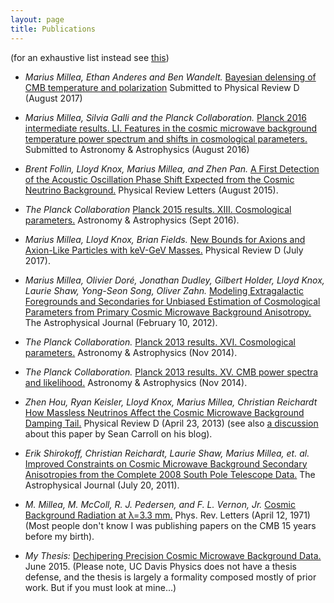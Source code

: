 ```yaml
---
layout: page
title: Publications
---
```



(for an exhaustive list instead see [this](http://adsabs.harvard.edu/cgi-bin/nph-abs_connect?return_req=no_params&author=Millea,%20Marius&db_key=PRE))

* *Marius Millea, Ethan Anderes and Ben Wandelt.* [Bayesian delensing of CMB temperature and polarization](http://adsabs.harvard.edu/cgi-bin/bib_query?arXiv:1708.06753) Submitted to Physical Review D (August 2017)

* *Marius Millea, Silvia Galli and the Planck Collaboration.* [Planck 2016 intermediate results. LI. Features in the cosmic microwave background temperature power spectrum and shifts in cosmological parameters.](https://arxiv.org/abs/1608.02487) Submitted to Astronomy & Astrophysics (August 2016)

* *Brent Follin, Lloyd Knox, Marius Millea, and Zhen Pan.* [A First Detection of the Acoustic Oscillation Phase Shift Expected from the Cosmic Neutrino Background.](http://adsabs.harvard.edu/abs/2015arXiv150307863F) Physical Review Letters (August 2015).


* *The Planck Collaboration* [Planck 2015 results. XIII. Cosmological parameters.](http://adsabs.harvard.edu/cgi-bin/bib_query?arXiv:1502.01589) Astronomy & Astrophysics (Sept 2016).

* *Marius Millea, Lloyd Knox, Brian Fields.* [New Bounds for Axions and Axion-Like Particles with keV-GeV Masses.](http://adsabs.harvard.edu/abs/2015arXiv150104097M) Physical Review D (July 2017).

* *Marius Millea, Olivier Doré, Jonathan Dudley, Gilbert Holder, Lloyd Knox, Laurie Shaw, Yong-Seon Song, Oliver Zahn.* [Modeling Extragalactic Foregrounds and Secondaries for Unbiased Estimation of Cosmological Parameters from Primary Cosmic Microwave Background Anisotropy.](http://adsabs.harvard.edu/abs/2012ApJ...746....4M) The Astrophysical Journal (February 10, 2012).

* *The Planck Collaboration.* [Planck 2013 results. XVI. Cosmological parameters.](http://adsabs.harvard.edu/abs/2013arXiv1303.5076P) Astronomy & Astrophysics (Nov 2014).

* *The Planck Collaboration.* [Planck 2013 results. XV. CMB power spectra and likelihood.](http://adsabs.harvard.edu/abs/2013arXiv1303.5075P) Astronomy & Astrophysics (Nov 2014).

* *Zhen Hou, Ryan Keisler, Lloyd Knox, Marius Millea, Christian Reichardt* [How Massless Neutrinos Affect the Cosmic Microwave Background Damping Tail.](http://adsabs.harvard.edu/abs/2013PhRvD..87h3008H) Physical Review D (April 23, 2013) (see also [a discussion](http://blogs.discovermagazine.com/cosmicvariance/2011/04/20/avignon-day-2-cosmological-neutrinos/#.UaUSIUBlB4w) about this paper by Sean Carroll on his blog).

* *Erik Shirokoff, Christian Reichardt, Laurie Shaw, Marius Millea, et. al.* [Improved Constraints on Cosmic Microwave Background Secondary Anisotropies from the Complete 2008 South Pole Telescope Data.](http://adsabs.harvard.edu/abs/2011ApJ...736...61S) The Astrophysical Journal (July 20, 2011).

* *M. Millea, M. McColl, R. J. Pedersen, and F. L. Vernon, Jr.* [Cosmic Background Radiation at λ=3.3 mm.](http://adsabs.harvard.edu/abs/1971PhRvL..26..919M) Phys. Rev. Letters (April 12, 1971) (Most people don't know I was publishing papers on the CMB 15 years before my birth).

* *My Thesis:* [Dechipering Precision Cosmic Microwave Background Data.](https://drive.google.com/file/d/0B8CEbS1canBkbENNMXVKV2tzbzg/view?usp=sharing) June 2015. (Please note, UC Davis Physics does not have a thesis defense, and the thesis is largely a formality composed mostly of prior work. But if you must look at mine...)

